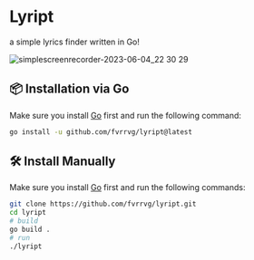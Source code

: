 # Lyript

a simple lyrics finder written in Go!

![simplescreenrecorder-2023-06-04_22 30 29](https://github.com/fvrrvg/lyript/assets/24883136/2a39db7a-a8db-48a8-9928-f5587bbdbf54)


## 📦 Installation via Go
   Make sure you install [Go](https://golang.org/doc/install) first and run the following command:

   ```bash
   go install -u github.com/fvrrvg/lyript@latest
   ```

## 🛠️ Install Manually
   Make sure you install [Go](https://golang.org/doc/install) first and run the following commands:

```sh
git clone https://github.com/fvrrvg/lyript.git
cd lyript
# build
go build .
# run
./lyript


